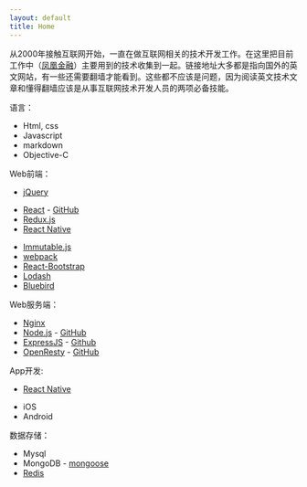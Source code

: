 ```yaml
---
layout: default
title: Home
---
```


从2000年接触互联网开始，一直在做互联网相关的技术开发工作。在这里把目前工作中（[凤凰金融](http://www.fengjr.com/)）主要用到的技术收集到一起。链接地址大多都是指向国外的英文网站，有一些还需要翻墙才能看到。这些都不应该是问题，因为阅读英文技术文章和懂得翻墙应该是从事互联网技术开发人员的两项必备技能。

语言：

- Html, css
- Javascript
- markdown
- Objective-C

Web前端：

* [jQuery](https://api.jquery.com/)
- [React](https://facebook.github.io/react/) - [GitHub](https://github.com/facebook/react)
- [Redux.js](http://redux.js.org/)
- [React Native](https://facebook.github.io/react-native/)
* [Immutable.js](https://facebook.github.io/immutable-js/)
* [webpack](https://webpack.github.io/)
* [React-Bootstrap](https://react-bootstrap.github.io/)
* [Lodash](https://lodash.com/docs/)
* [Bluebird](http://bluebirdjs.com/docs/api-reference.html)


Web服务端：

- [Nginx](https://nginx.org/en/)
- [Node.js](https://nodejs.org/en/) - [GitHub](https://github.com/nodejs/node)
- [ExpressJS](http://expressjs.com/) - [Github](https://github.com/expressjs/express/)
- [OpenResty](https://openresty.org/cn/) - [GitHub](https://github.com/openresty/)

App开发:

* [React Native](https://facebook.github.io/react-native/)
- iOS
- Android

数据存储：

- Mysql
- MongoDB - [mongoose](http://mongoosejs.com/)
- [Redis](https://redis.io/)
